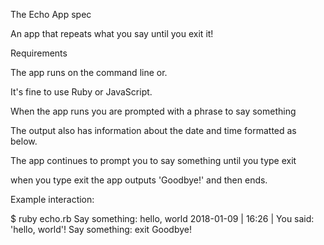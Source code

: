 The Echo App spec

An app that repeats what you say until you exit it!

Requirements

The app runs on the command line or.

It's fine to use Ruby or JavaScript.

When the app runs you are prompted with a phrase to say something

The output also has information about the date and time formatted as below.

The app continues to prompt you to say something until you type exit

when you type exit the app outputs 'Goodbye!' and then ends.

Example interaction:

$ ruby echo.rb
Say something:
hello, world
2018-01-09 | 16:26 | You said: 'hello, world'!
Say something:
exit
Goodbye!
